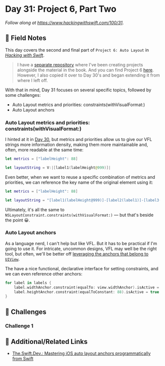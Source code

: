 # Day 31: Project 6, Part Two

_Follow along at https://www.hackingwithswift.com/100/31_.


## 📒 Field Notes

This day covers the second and final part of `Project 6: Auto Layout` in _[Hacking with Swift](https://www.hackingwithswift.com/read/6)_.

> I have a [separate repository](https://github.com/CypherPoet/book--hacking-with-swift) where I've been creating projects alongside the material in the book. And you can find Project 6 [here](https://github.com/CypherPoet/book--hacking-with-swift/tree/master/06-auto-layout). However, I also copied it over to Day 30's and began extending it from where I left off.

With that in mind, Day 31 focuses on several specific topics, followed by some challenges:

- Auto Layout metrics and priorities: constraints(withVisualFormat:)
- Auto Layout anchors


### Auto Layout metrics and priorities: constraints(withVisualFormat:)

I hinted at it in [Day 30](../day-030/README.md), but metrics and priorities allow us to give our VFL strings more information density, making them more maintainable and, often, more readable at the same time:

```swift
let metrics = ["labelHeight": 88]

let layoutString = V:|[label1(labelHeight@999)]|
```

Even better, when we want to reuse a specific combination of metrics and priorities, we can reference the key name of the original element using it:

```swift
let metrics = ["labelHeight": 88]

let layoutString = "[label1(labelHeight@999)]-[label2(label1)]-[label3(label1)]-[label4(label1)]-[label5(label1)]"
```

Ultimately, it's all the same to `NSLayoutConstraint.constraints(withVisualFormat:)` &mdash; but that's beside the point 😀.


### Auto Layout anchors

As a language nerd, I can't help but like VFL. But it has to be practical if I'm going to use it. For intricate, uncommon designs, VFL may well be the right tool, but often, we'll be better off [leveraging the anchors that belong to `UIView`](https://developer.apple.com/documentation/uikit/nslayoutanchor).


The have a nice functional, declarative interface for setting constraints, and we can even reference other anchors:

```swift
for label in labels {
    label.widthAnchor.constraint(equalTo: view.widthAnchor).isActive = true
    label.heightAnchor.constraint(equalToConstant: 88).isActive = true
}
```

## 🥅 Challenges


### Challenge 1

>


## 🔗 Additional/Related Links

- [The.Swift.Dev.: Mastering iOS auto layout anchors programmatically from Swift](https://theswiftdev.com/2018/06/14/mastering-ios-auto-layout-anchors-programmatically-from-swift/)
